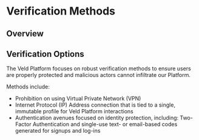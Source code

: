 # Verification Methods

## Overview



## Verification Options

The Veld Platform focuses on robust verification methods to ensure users are properly protected and malicious actors cannot infiltrate our Platform.&#x20;

Methods include:

* Prohibition on using Virtual Private Network (VPN)
* Internet Protocol (IP) Address connection that is tied to a single, immutable profile for Veld Platform interactions
* Authentication avenues focused on identity protection, including: Two-Factor Authentication and single-use text- or email-based codes generated for signups and log-ins

